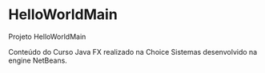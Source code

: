 # HelloWorldMain

Projeto HelloWorldMain

Conteúdo do Curso Java FX realizado na Choice Sistemas desenvolvido na engine NetBeans.
